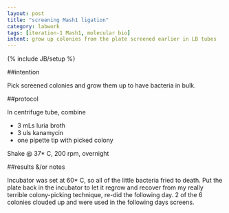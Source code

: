 ```yaml
---
layout: post
title: "screening Mash1 ligation"
category: labwork
tags: [iteration-1 Mash1, molecular bio]
intent: grow up colonies from the plate screened earlier in LB tubes
---
```

{% include JB/setup %}

##intention

Pick screened colonies and grow them up to have bacteria in bulk.

##protocol

In centrifuge tube, combine
 * 3 mLs luria broth
 * 3 uls kanamycin
 * one pipette tip with picked colony

Shake @ 37* C, 200 rpm, overnight

##results &/or notes

Incubator was set at 60* C, so all of the little bacteria fried to death.
Put the plate back in the incubator to let it regrow and recover from my really terrible colony-picking technique, re-did the following day. 2 of the 6 colonies clouded up and were used in the following days screens.
